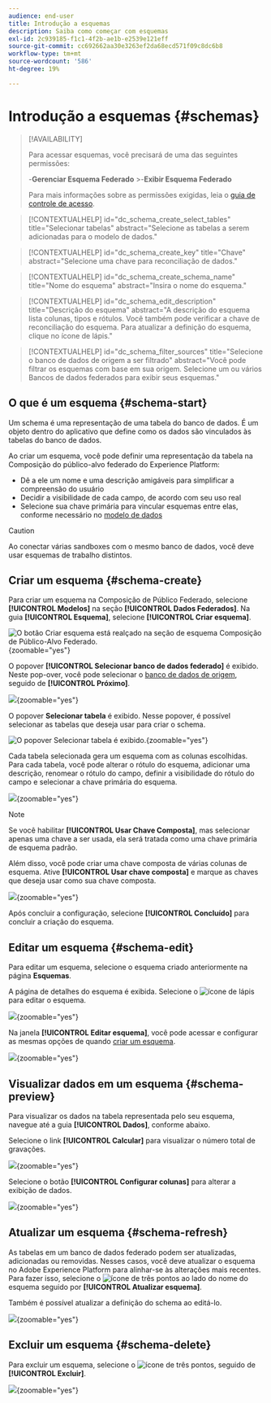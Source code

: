 ```yaml
---
audience: end-user
title: Introdução a esquemas
description: Saiba como começar com esquemas
exl-id: 2c939185-f1c1-4f2b-ae1b-e2539e121eff
source-git-commit: cc692662aa30e3263ef2da68ecd571f09c8dc6b8
workflow-type: tm+mt
source-wordcount: '586'
ht-degree: 19%

---
```


# Introdução a esquemas {#schemas}

>[!AVAILABILITY]
>
>Para acessar esquemas, você precisará de uma das seguintes permissões:
>
>-**Gerenciar Esquema Federado**
>&#x200B;>-**Exibir Esquema Federado**
>
>Para mais informações sobre as permissões exigidas, leia o [guia de controle de acesso](/help/governance-privacy-security/access-control.md).

>[!CONTEXTUALHELP]
>id="dc_schema_create_select_tables"
>title="Selecionar tabelas"
>abstract="Selecione as tabelas a serem adicionadas para o modelo de dados."

>[!CONTEXTUALHELP]
>id="dc_schema_create_key"
>title="Chave"
>abstract="Selecione uma chave para reconciliação de dados."

>[!CONTEXTUALHELP]
>id="dc_schema_create_schema_name"
>title="Nome do esquema"
>abstract="Insira o nome do esquema."

>[!CONTEXTUALHELP]
>id="dc_schema_edit_description"
>title="Descrição do esquema"
>abstract="A descrição do esquema lista colunas, tipos e rótulos. Você também pode verificar a chave de reconciliação do esquema. Para atualizar a definição do esquema, clique no ícone de lápis."

>[!CONTEXTUALHELP]
>id="dc_schema_filter_sources"
>title="Selecione o banco de dados de origem a ser filtrado"
>abstract="Você pode filtrar os esquemas com base em sua origem. Selecione um ou vários Bancos de dados federados para exibir seus esquemas."

## O que é um esquema {#schema-start}

Um schema é uma representação de uma tabela do banco de dados. É um objeto dentro do aplicativo que define como os dados são vinculados às tabelas do banco de dados.

Ao criar um esquema, você pode definir uma representação da tabela na Composição do público-alvo federado do Experience Platform:

* Dê a ele um nome e uma descrição amigáveis para simplificar a compreensão do usuário
* Decidir a visibilidade de cada campo, de acordo com seu uso real
* Selecione sua chave primária para vincular esquemas entre elas, conforme necessário no [modelo de dados](../data-management/gs-models.md#data-model-start)

>[!CAUTION]
>
>Ao conectar várias sandboxes com o mesmo banco de dados, você deve usar esquemas de trabalho distintos.

## Criar um esquema {#schema-create}

Para criar um esquema na Composição de Público Federado, selecione **[!UICONTROL Modelos]** na seção **[!UICONTROL Dados Federados]**. Na guia **[!UICONTROL Esquema]**, selecione **[!UICONTROL Criar esquema]**.

![O botão Criar esquema está realçado na seção de esquema Composição de Público-Alvo Federado.](assets/schema_create.png){zoomable="yes"}

O popover **[!UICONTROL Selecionar banco de dados federado]** é exibido. Neste pop-over, você pode selecionar o [banco de dados de origem](/help/connections/home.md), seguido de **[!UICONTROL Próximo]**.


![](assets/schema_tables.png){zoomable="yes"}

O popover **Selecionar tabela** é exibido. Nesse popover, é possível selecionar as tabelas que deseja usar para criar o schema.

![O popover Selecionar tabela é exibido.](assets/select-table.png){zoomable="yes"}

Cada tabela selecionada gera um esquema com as colunas escolhidas. Para cada tabela, você pode alterar o rótulo do esquema, adicionar uma descrição, renomear o rótulo do campo, definir a visibilidade do rótulo do campo e selecionar a chave primária do esquema.

![](assets/schema-fields.png){zoomable="yes"}

>[!NOTE]
>
>Se você habilitar **[!UICONTROL Usar Chave Composta]**, mas selecionar apenas uma chave a ser usada, ela será tratada como uma chave primária de esquema padrão.

Além disso, você pode criar uma chave composta de várias colunas de esquema. Ative **[!UICONTROL Usar chave composta]** e marque as chaves que deseja usar como sua chave composta.

![](assets/composite-key.png){zoomable="yes"}

Após concluir a configuração, selecione **[!UICONTROL Concluído]** para concluir a criação do esquema.

## Editar um esquema {#schema-edit}

Para editar um esquema, selecione o esquema criado anteriormente na página **Esquemas**.

A página de detalhes do esquema é exibida. Selecione o ![ícone de lápis](/help/assets/icons/edit.png) para editar o esquema.

![](assets/schema_edit.png){zoomable="yes"}

Na janela **[!UICONTROL Editar esquema]**, você pode acessar e configurar as mesmas opções de quando [criar um esquema](#schema-create).

![](assets/schema_edit_orders.png){zoomable="yes"}

## Visualizar dados em um esquema {#schema-preview}

Para visualizar os dados na tabela representada pelo seu esquema, navegue até a guia **[!UICONTROL Dados]**, conforme abaixo.

Selecione o link **[!UICONTROL Calcular]** para visualizar o número total de gravações.

![](assets/schema_data.png){zoomable="yes"}

Selecione o botão **[!UICONTROL Configurar colunas]** para alterar a exibição de dados.

![](assets/schema_columns.png){zoomable="yes"}

## Atualizar um esquema {#schema-refresh}

As tabelas em um banco de dados federado podem ser atualizadas, adicionadas ou removidas. Nesses casos, você deve atualizar o esquema no Adobe Experience Platform para alinhar-se às alterações mais recentes. Para fazer isso, selecione o ![ícone de três pontos](/help/assets/icons/more.png) ao lado do nome do esquema seguido por **[!UICONTROL Atualizar esquema]**.

Também é possível atualizar a definição do schema ao editá-lo.

![](assets/schema_refresh.png){zoomable="yes"}

## Excluir um esquema {#schema-delete}

Para excluir um esquema, selecione o ![ícone de três pontos](/help/assets/icons/more.png), seguido de **[!UICONTROL Excluir]**.

![](assets/schema_delete.png){zoomable="yes"}
